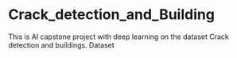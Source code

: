 # Crack_detection_and_Building
This is AI capstone project with deep learning on the dataset Crack detection and buildings. Dataset 
